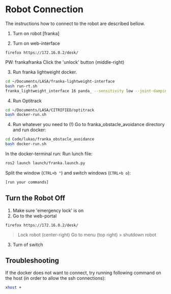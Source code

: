 # Robot Connection
The instructions how to connect to the robot are described bellow.

1. Turn on robot [franka]

2. Turn on web-interface
```
firefox https://172.16.0.2/desk/
```
PW: frankafranka
Click the 'unlock' button (middle-right)

3. Run franka lightweight docker.
```sh
cd ~/Documents/LASA/franka-lightweight-interface
bash run-rt.sh
franka_lightweight_interface 16 panda_ --sensitivity low --joint-damping off
```

4. Run Optitrack
``` sh
cd ~/Documents/LASA/CITRIFIED/optitrack
bash docker-run.sh
```
4. Run whatever you need to (!)
Go to franka_obstacle_avoidance directory and run docker:
``` sh
cd Code/lukas/franka_obstacle_avoidance
bash docker-run.sh
```

In the docker-terminal run:
Run lunch file:
```sh
ros2 launch launch/franka.launch.py
```

Split the window (`CTRL+b "`) and switch windows (`CTRL+b o`):
```sh
[run your commands]
````

## Turn the Robot Off
1. Make sure 'emergency lock' is on
2. Go to the web-portal 
```
firefox https://172.16.0.2/desk/
```
> Lock robot (center-right)
> Go to menu (top right) > shutdown robot
3. Turn of switch

## Troubleshooting
If the docker does not want to connect, try running following command on the host (in order to allow the ssh connections):
``` sh
xhost +
```